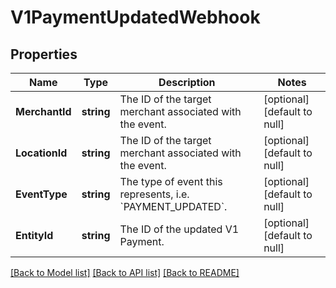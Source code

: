 # V1PaymentUpdatedWebhook

## Properties

 Name           | Type       | Description                                                          | Notes                        
----------------|------------|----------------------------------------------------------------------|------------------------------
 **MerchantId** | **string** | The ID of the target merchant associated with the event.             | [optional] [default to null] 
 **LocationId** | **string** | The ID of the target merchant associated with the event.             | [optional] [default to null] 
 **EventType**  | **string** | The type of event this represents, i.e. &#x60;PAYMENT_UPDATED&#x60;. | [optional] [default to null] 
 **EntityId**   | **string** | The ID of the updated V1 Payment.                                    | [optional] [default to null] 

[[Back to Model list]](../README.md#documentation-for-models) [[Back to API list]](../README.md#documentation-for-api-endpoints) [[Back to README]](../README.md)

